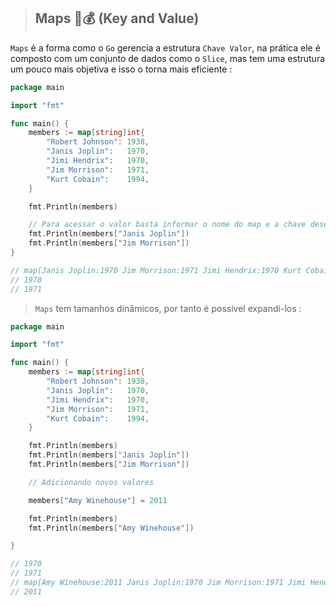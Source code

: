 > ## Maps 🔑💰 (Key and Value)


`Maps` é a forma como o `Go` gerencia a estrutura  `Chave Valor`, na prática ele é composto com um conjunto de dados como o `Slice`, mas tem uma estrutura um pouco mais objetiva e isso o torna mais eficiente :  



```go
package main

import "fmt"

func main() {
	members := map[string]int{
		"Robert Johnson": 1938,
		"Janis Joplin":   1970,
		"Jimi Hendrix":   1970,
		"Jim Morrison":   1971,
		"Kurt Cobain":    1994,
	}

	fmt.Println(members)

    // Para acessar o valor basta informar o nome do map e a chave desejada
	fmt.Println(members["Janis Joplin"])
	fmt.Println(members["Jim Morrison"])
}

// map[Janis Joplin:1970 Jim Morrison:1971 Jimi Hendrix:1970 Kurt Cobain:1994 Robert Johnson:1938]
// 1970
// 1971
```

> `Maps` tem tamanhos dinâmicos, por tanto é possível expandi-los : 

```go
package main

import "fmt"

func main() {
	members := map[string]int{
		"Robert Johnson": 1938,
		"Janis Joplin":   1970,
		"Jimi Hendrix":   1970,
		"Jim Morrison":   1971,
		"Kurt Cobain":    1994,
	}

	fmt.Println(members)
	fmt.Println(members["Janis Joplin"])
	fmt.Println(members["Jim Morrison"])

	// Adicionando novos valores

	members["Amy Winehouse"] = 2011

	fmt.Println(members)
	fmt.Println(members["Amy Winehouse"])

}

// 1970
// 1971
// map[Amy Winehouse:2011 Janis Joplin:1970 Jim Morrison:1971 Jimi Hendrix:1970 Kurt Cobain:1994 Robert Johnson:1938]
// 2011

```